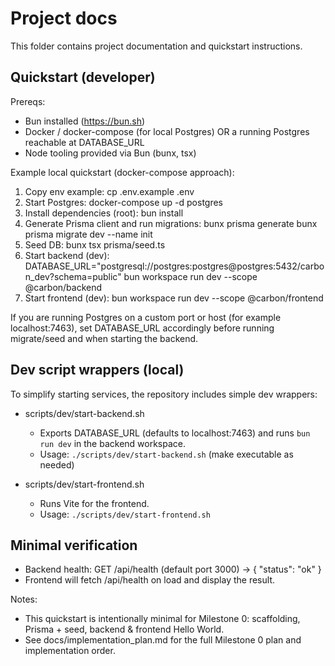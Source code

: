 # Project docs

This folder contains project documentation and quickstart instructions.

## Quickstart (developer)

Prereqs:
- Bun installed (https://bun.sh)
- Docker / docker-compose (for local Postgres) OR a running Postgres reachable at DATABASE_URL
- Node tooling provided via Bun (bunx, tsx)

Example local quickstart (docker-compose approach):
1. Copy env example:
   cp .env.example .env
2. Start Postgres:
   docker-compose up -d postgres
3. Install dependencies (root):
   bun install
4. Generate Prisma client and run migrations:
   bunx prisma generate
   bunx prisma migrate dev --name init
5. Seed DB:
   bunx tsx prisma/seed.ts
6. Start backend (dev):
   DATABASE_URL="postgresql://postgres:postgres@postgres:5432/carbon_dev?schema=public" bun workspace run dev --scope @carbon/backend
7. Start frontend (dev):
   bun workspace run dev --scope @carbon/frontend

If you are running Postgres on a custom port or host (for example localhost:7463), set DATABASE_URL accordingly before running migrate/seed and when starting the backend.

## Dev script wrappers (local)
To simplify starting services, the repository includes simple dev wrappers:

- scripts/dev/start-backend.sh
  - Exports DATABASE_URL (defaults to localhost:7463) and runs `bun run dev` in the backend workspace.
  - Usage: `./scripts/dev/start-backend.sh` (make executable as needed)

- scripts/dev/start-frontend.sh
  - Runs Vite for the frontend.
  - Usage: `./scripts/dev/start-frontend.sh`

## Minimal verification
- Backend health: GET /api/health (default port 3000) -> { "status": "ok" }
- Frontend will fetch /api/health on load and display the result.

Notes:
- This quickstart is intentionally minimal for Milestone 0: scaffolding, Prisma + seed, backend & frontend Hello World.
- See docs/implementation_plan.md for the full Milestone 0 plan and implementation order.
